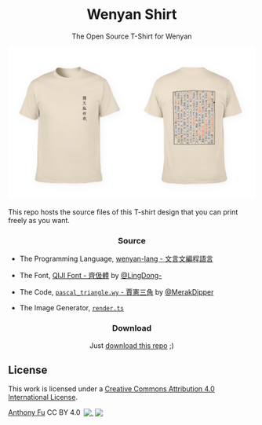 <h1 align='center'>Wenyan Shirt</h1>

<p align='center'>The Open Source T-Shirt for Wenyan</p>

![](./demo.png)

This repo hosts the source files of this T-shirt design that you can print freely as you want.

<h3 align='center'>Source</h3>

- The Programming Language, [wenyan-lang - 文言文編程語言](https://github.com/wenyan-lang/wenyan)

- The Font, [QIJI Font - 齊伋體](https://github.com/LingDong-/qiji-font) by [@LingDong-](https://github.com/LingDong-)

- The Code, [`pascal_triangle.wy` - 賈憲三角](https://github.com/wenyan-lang/wenyan/blob/master/examples/pascal_triangle.wy) by [@MerakDipper](https://github.com/MerakDipper)

- The Image Generator, [`render.ts`](https://github.com/wenyan-lang/wenyan/blob/master/src/render.ts)

<h3 align='center'>Download</h3>

<p align='center'>Just <a href="https://github.com/antfu/wenyan-tshirt/master.zip">download this repo</a> ;)</p>

## License

This work is licensed under a [Creative Commons Attribution 4.0 International License](https://creativecommons.org/licenses/by/4.0/).

[<span rel="cc:attributionName">Anthony Fu</span>](https://github.com/antfu) CC BY 4.0 <a href="https://creativecommons.org/licenses/by/4.0"><img style="height:22px!important;margin-left: 3px;vertical-align:text-bottom;" src="https://chooser-beta.creativecommons.org/img/cc.7a093a7d.svg"/> <img  style="height:22px!important;margin-left: 3px;vertical-align:text-bottom;" src="https://chooser-beta.creativecommons.org/img/by.f6aa22c4.svg"/></a>